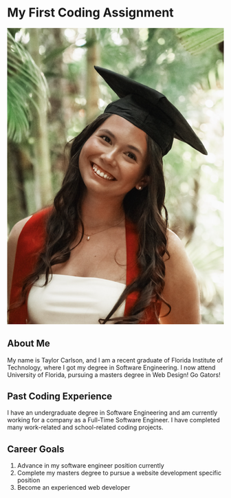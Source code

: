 # My First Coding Assignment
![Picture](image.png)
## About Me
My name is Taylor Carlson, and I am a recent graduate of Florida Institute of Technology, where I got my degree in Software Engineering. I now attend University of Florida, pursuing a masters degree in Web Design! Go Gators!
## Past Coding Experience
I have an undergraduate degree in Software Engineering and am currently working for a company as a Full-Time Software Engineer. I have completed many work-related and school-related coding projects.
## Career Goals
1. Advance in my software engineer position currently
2. Complete my masters degree to pursue a website development specific position
3. Become an experienced web developer